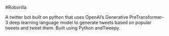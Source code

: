 #Roborilla

A twitter bot built on python that uses OpenAI’s Generative PreTransformer-3 deep learning language model to generate tweets based on popular tweets and tweet them. Built using Python andTweepy.
